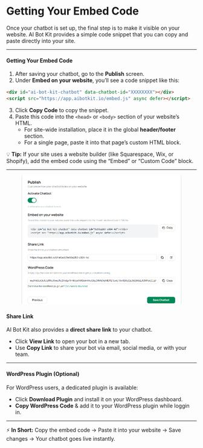 # Getting Your Embed Code

Once your chatbot is set up, the final step is to make it visible on your website. AI Bot Kit provides a simple code snippet that you can copy and paste directly into your site.

***

#### Getting Your Embed Code

1. After saving your chatbot, go to the **Publish** screen.
2. Under **Embed on your website**, you’ll see a code snippet like this:

```html
<div id="ai-bot-kit-chatbot" data-chatbot-id="XXXXXXXX"></div>
<script src="https://app.aibotkit.io/embed.js" async defer></script>
```

3. Click **Copy Code** to copy the snippet.
4. Paste this code into the `<head>` or `<body>` section of your website’s HTML.
   * For site-wide installation, place it in the global **header/footer** section.
   * For a single page, paste it into that page’s custom HTML block.

💡 **Tip:** If your site uses a website builder (like Squarespace, Wix, or Shopify), add the embed code using the “Embed” or “Custom Code” block.

***

<figure><img src="../.gitbook/assets/image (13).png" alt=""><figcaption></figcaption></figure>

#### Share Link

AI Bot Kit also provides a **direct share link** to your chatbot.

* Click **View Link** to open your bot in a new tab.
* Use **Copy Link** to share your bot via email, social media, or with your team.

***

#### WordPress Plugin (Optional)

For WordPress users, a dedicated plugin is available:

* Click **Download Plugin** and install it on your WordPress dashboard.
* **Copy WordPress Code** & add it to your WordPress plugin while loggin in.

***

⚡ **In Short:** Copy the embed code → Paste it into your website → Save changes → Your chatbot goes live instantly.

